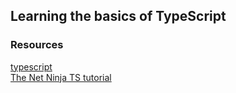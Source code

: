 ## Learning the basics of TypeScript


### Resources
[typescript](https://www.typescriptlang.org/)  
[The Net Ninja TS tutorial](https://www.youtube.com/playlist?list=PL4cUxeGkcC9gUgr39Q_yD6v-bSyMwKPUI)
